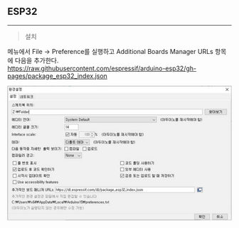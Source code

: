 ## ESP32
---------------------------------

> 설치   

메뉴에서 File → Preference를 실행하고 Additional Boards Manager URLs 항목에 다음을 추가한다.  
https://raw.githubusercontent.com/espressif/arduino-esp32/gh-pages/package_esp32_index.json   

![json](./images/01_json.jpg)   
